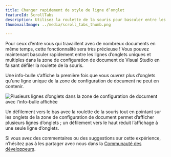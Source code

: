 ```yaml
---
title: Changer rapidement de style de ligne d’onglet
featureId: ScrollTabs
description: Utilisez la roulette de la souris pour basculer entre les lignes d’onglets uniques et multiples dans la zone de configuration de document.
thumbnailImage: ../media/scroll_tabs_thumb.png

---
```


Pour ceux d’entre vous qui travaillent avec de nombreux documents en même temps, cette fonctionnalité sera très précieuse ! Vous pouvez maintenant basculer rapidement entre les lignes d’onglets uniques et multiples dans la zone de configuration de document de Visual Studio en faisant défiler la roulette de la souris.

Une info-bulle s’affiche la première fois que vous ouvrez plus d’onglets qu’une ligne unique de la zone de configuration de document ne peut en contenir.

![Plusieurs lignes d’onglets dans la zone de configuration de document avec l’info-bulle affichée](../media/scroll_tabs.png "Plusieurs lignes d’onglets dans la zone de configuration de document avec l’info-bulle affichée")

Un défilement vers le bas avec la roulette de la souris tout en pointant sur les onglets de la zone de configuration de document permet d’afficher plusieurs lignes d’onglets ; un défilement vers le haut réduit l’affichage à une seule ligne d’onglets. 

Si vous avez des commentaires ou des suggestions sur cette expérience, n’hésitez pas à les partager avec nous dans la [Communauté des développeurs](https://developercommunity.visualstudio.com/t/scrollable-open-file-tabs-with-mouse-wheel/353560).
